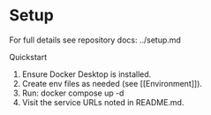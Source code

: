# Setup

For full details see repository docs: ../setup.md

Quickstart
1. Ensure Docker Desktop is installed.
2. Create env files as needed (see [[Environment]]).
3. Run: docker compose up -d
4. Visit the service URLs noted in README.md.

